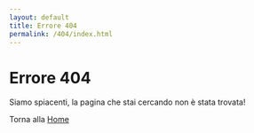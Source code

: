 ```yaml
---
layout: default
title: Errore 404
permalink: /404/index.html
---
```


# Errore 404

Siamo spiacenti,
la pagina che stai cercando non è stata trovata!

Torna alla [Home](/ "Vai alla home")